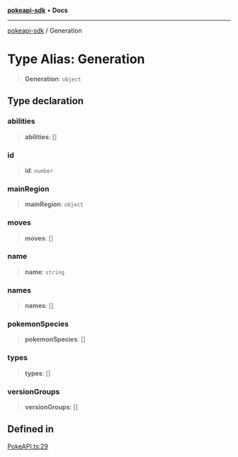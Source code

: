 [**pokeapi-sdk**](../README.md) • **Docs**

***

[pokeapi-sdk](../README.md) / Generation

# Type Alias: Generation

> **Generation**: `object`

## Type declaration

### abilities

> **abilities**: []

### id

> **id**: `number`

### mainRegion

> **mainRegion**: `object`

### moves

> **moves**: []

### name

> **name**: `string`

### names

> **names**: []

### pokemonSpecies

> **pokemonSpecies**: []

### types

> **types**: []

### versionGroups

> **versionGroups**: []

## Defined in

[PokeAPI.ts:29](https://github.com/mdebauge/pokeapi-sdk/blob/09d8f8ed9b4027b59c5c525e455f6cd9dac61ae2/src/PokeAPI.ts#L29)
